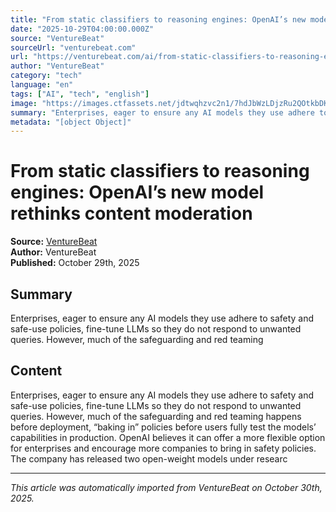 ```yaml
---
title: "From static classifiers to reasoning engines: OpenAI’s new model rethinks content moderation"
date: "2025-10-29T04:00:00.000Z"
source: "VentureBeat"
sourceUrl: "venturebeat.com"
url: "https://venturebeat.com/ai/from-static-classifiers-to-reasoning-engines-openais-new-model-rethinks"
author: "VentureBeat"
category: "tech"
language: "en"
tags: ["AI", "tech", "english"]
image: "https://images.ctfassets.net/jdtwqhzvc2n1/7hdJbWzLDjzRu2QOtkbDKV/a3a7d637a3e748ccb3ff4ba06e1ff953/crimedy7_illustration_of_technological_safety_cones_--ar_169__cf756a3e-79a5-47c3-993d-cdb5f37f28a2_3.png?w=300&q=30"
summary: "Enterprises, eager to ensure any AI models they use adhere to safety and safe-use policies, fine-tune LLMs so they do not respond to unwanted queries. However, much of the safeguarding and red teaming"
metadata: "[object Object]"
---
```


# From static classifiers to reasoning engines: OpenAI’s new model rethinks content moderation

**Source:** [VentureBeat](https://venturebeat.com/ai/from-static-classifiers-to-reasoning-engines-openais-new-model-rethinks)  
**Author:** VentureBeat  
**Published:** October 29th, 2025  

## Summary

Enterprises, eager to ensure any AI models they use adhere to safety and safe-use policies, fine-tune LLMs so they do not respond to unwanted queries. However, much of the safeguarding and red teaming

## Content

Enterprises, eager to ensure any AI models they use adhere to safety and safe-use policies, fine-tune LLMs so they do not respond to unwanted queries. However, much of the safeguarding and red teaming happens before deployment, “baking in” policies before users fully test the models’ capabilities in production. OpenAI believes it can offer a more flexible option for enterprises and encourage more companies to bring in safety policies. The company has released two open-weight models under researc

---

*This article was automatically imported from VentureBeat on October 30th, 2025.*
